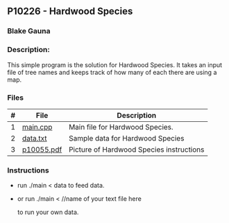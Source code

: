 ## P10226 - Hardwood Species
### Blake Gauna
### Description:

This simple program is the solution for Hardwood Species. It takes an input file of tree names and
keeps track of how many of each there are using a map.

### Files

|   #   | File             | Description                                        |
| :---: | ---------------- | -------------------------------------------------- |
|   1   | [main.cpp](https://github.com/blakeGauna/4483-Prog-Tech/blob/main/Assignments/P10055/main.cpp)         | Main file for Hardwood Species.      |
|   2   | [data.txt](https://github.com/blakeGauna/4483-Prog-Tech/blob/main/Assignments/P10055/data.txt)  | Sample data for Hardwood Species         |
|   3   | [p10055.pdf](https://github.com/blakeGauna/4483-Prog-Tech/blob/main/Assignments/P10055/p10055.pdf) | Picture of Hardwood Species instructions |

### Instructions

- run ./main < data to feed data.
- or run ./main <        //name of your text file here
  
  to run your own data.
